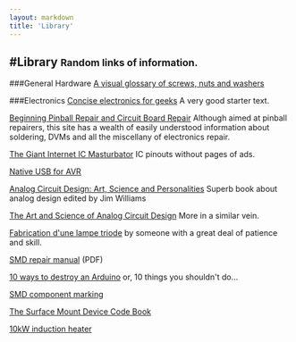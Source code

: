 ```yaml
---
layout: markdown
title: 'Library'
---
```


#Library <small>Random links of information.</small>
---

###General Hardware
[A visual glossary of screws, nuts and washers](http://www.mikesenese.com/DOIT/2011/10/visual-glossary-of-screws-nuts-and-washers/)

###Electronics
[Concise electronics for geeks](http://lcamtuf.coredump.cx/electronics/) A very good starter text.  

[Beginning Pinball Repair and 
Circuit Board Repair](http://www.pinrepair.com/begin/index.htm) Although aimed at pinball repairers, this site has a wealth of easily understood information about soldering, DVMs and all the miscellany of electronics repair.  

[The Giant Internet IC Masturbator](http://www.kingswood-consulting.co.uk/giicm/) IC pinouts without pages of ads.  

[Native USB for AVR](http://www.obdev.at/products/vusb/index.html)  

[Analog Circuit Design: Art, Science and Personalities](http://books.google.co.uk/books?id=Il4xxTTyhbEC&printsec=frontcover&dq=analog+circuit+design&source=bl&ots=jnNGIvIsPE&sig=i67mheOYYMewB3_KMwdXje2s0y4&hl=en&ei=AQF1TMCyE5GN4QaV38GbBg&sa=X&oi=book_result&ct=result&resnum=2&ved=0CCsQ6AEwAQ#v=onepage&q&f=false) Superb book about analog design edited by Jim Williams  

[The Art and Science of Analog Circuit Design](http://www.ebookee.com/The-Art-and-Science-of-Analog-Circuit-Design_649143.html) More in a similar vein.

[Fabrication d'une lampe triode](http://www.dailymotion.com/video/x3wrzo_fabrication-dune-lampe-triode_tech) by someone with a great deal of patience and skill.  

[SMD repair manual](http://www.fpga4fun.com/external/SMD/smdman.pdf) (PDF)  

[10 ways to destroy an Arduino](http://ruggedcircuits.com/html/ancp01.html) or, 10 things you shouldn't do…  

[SMD component marking](http://www.marsport.org.uk/smd/mainframe.htm)  
  
[The Surface Mount Device Code Book](http://www.marsport.org.uk/smd/codeintro.htm)  

[10kW induction heater](http://www.inductionheatertutorial.com/)